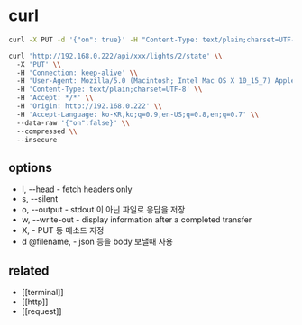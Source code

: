 # curl

```sh
curl -X PUT -d '{"on": true}' -H "Content-Type: text/plain;charset=UTF-8" http://192.168.0.222/api/xxx/lights/2/state\

curl 'http://192.168.0.222/api/xxx/lights/2/state' \\
  -X 'PUT' \\
  -H 'Connection: keep-alive' \\
  -H 'User-Agent: Mozilla/5.0 (Macintosh; Intel Mac OS X 10_15_7) AppleWebKit/537.36 (KHTML, like Gecko) Chrome/97.0.4692.71 Safari/537.36' \\
  -H 'Content-Type: text/plain;charset=UTF-8' \\
  -H 'Accept: */*' \\
  -H 'Origin: http://192.168.0.222' \\
  -H 'Accept-Language: ko-KR,ko;q=0.9,en-US;q=0.8,en;q=0.7' \\
  --data-raw '{"on":false}' \\
  --compressed \\
  --insecure
```

## options
- I, --head - fetch headers only
- s, --silent
- o, --output <file> - stdout 이 아닌 파일로 응답을 저장
- w, --write-out - display information after a completed transfer
- X, - PUT 등 메소드 지정
- d @filename,  - json 등을 body 보낼때 사용

## related
- [[terminal]]
- [[http]]
- [[request]]
